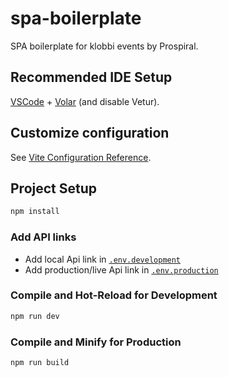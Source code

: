 # spa-boilerplate

SPA boilerplate for klobbi events by Prospiral.

## Recommended IDE Setup

[VSCode](https://code.visualstudio.com/) + [Volar](https://marketplace.visualstudio.com/items?itemName=Vue.volar) (and disable Vetur).

## Customize configuration

See [Vite Configuration Reference](https://vitejs.dev/config/).

## Project Setup

```sh
npm install
```

### Add API links

- Add local Api link in [`.env.development`](./.env.development)
- Add production/live Api link in [`.env.production`](./.env.production)

### Compile and Hot-Reload for Development

```sh
npm run dev
```

### Compile and Minify for Production

```sh
npm run build
```

